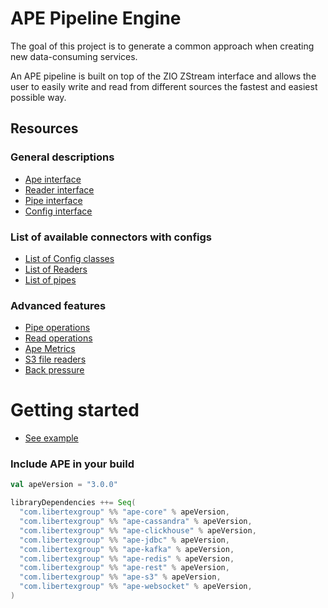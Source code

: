 # APE Pipeline Engine

The goal of this project is to generate a common approach when creating new data-consuming services.

An APE pipeline is built on top of the ZIO ZStream interface and allows the user to easily write and read from 
different sources the fastest and easiest possible way.

## Resources
### General descriptions
- [Ape interface](docs/Ape.md)
- [Reader interface](docs/Readers.md)
- [Pipe interface](docs/Pipes.md)
- [Config interface](docs/Configs.md)

### List of available connectors with configs
- [List of Config classes](docs/ConfigList.md)
- [List of Readers](docs/ReaderList.md)
- [List of pipes](docs/PipeList.md)

### Advanced features
- [Pipe operations](docs/PipeOps.md)
- [Read operations](docs/ReaderOps.md)
- [Ape Metrics](docs/Metrics.md)
- [S3 file readers](docs/S3FileReaders.md)
- [Back pressure](docs/BackPressure.md)

# Getting started
- [See example](Readme.md)

### Include APE in your build
```scala
val apeVersion = "3.0.0"

libraryDependencies ++= Seq(
  "com.libertexgroup" %% "ape-core" % apeVersion,
  "com.libertexgroup" %% "ape-cassandra" % apeVersion,
  "com.libertexgroup" %% "ape-clickhouse" % apeVersion,
  "com.libertexgroup" %% "ape-jdbc" % apeVersion,
  "com.libertexgroup" %% "ape-kafka" % apeVersion,
  "com.libertexgroup" %% "ape-redis" % apeVersion,
  "com.libertexgroup" %% "ape-rest" % apeVersion,
  "com.libertexgroup" %% "ape-s3" % apeVersion,
  "com.libertexgroup" %% "ape-websocket" % apeVersion,
)
```